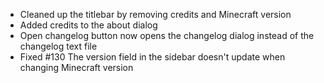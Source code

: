 - Cleaned up the titlebar by removing credits and Minecraft version
- Added credits to the about dialog
- Open changelog button now opens the changelog dialog instead of the changelog text file
- Fixed #130 The version field in the sidebar doesn't update when changing Minecraft version